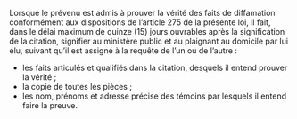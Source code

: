 Lorsque le prévenu est admis à prouver la vérité des faits de diffamation conformément aux dispositions de l’article 275 de la présente loi, il fait, dans le délai maximum de quinze (15) jours ouvrables après la signification de la citation, signifier au ministère public et au plaignant au domicile par lui élu, suivant qu’il est assigné à la requête de l’un ou de l’autre :
- les faits articulés et qualifiés dans la citation, desquels il entend prouver la vérité ;
- la copie de toutes les pièces ;
- les nom, prénoms et adresse précise des témoins par lesquels il entend faire la preuve.
